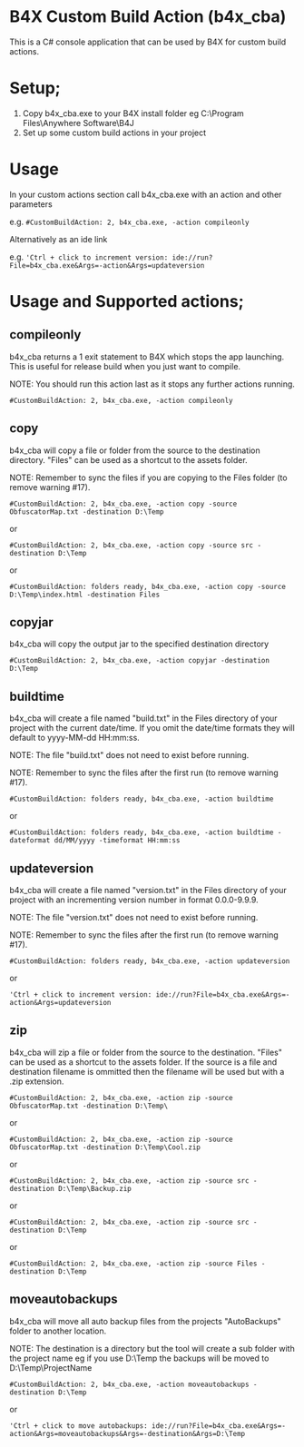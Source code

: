 # B4X Custom Build Action (b4x_cba)

This is a C# console application that can be used by B4X for custom build actions.

# Setup;

1. Copy b4x_cba.exe to your B4X install folder eg C:\Program Files\Anywhere Software\B4J
2. Set up some custom build actions in your project

# Usage

In your custom actions section call b4x_cba.exe with an action and other parameters

e.g. `#CustomBuildAction: 2, b4x_cba.exe, -action compileonly`

Alternatively as an ide link

e.g. `'Ctrl + click to increment version: ide://run?File=b4x_cba.exe&Args=-action&Args=updateversion`

# Usage and Supported actions;
## compileonly

b4x_cba returns a 1 exit statement to B4X which stops the app launching. This is useful for release build when you just want to compile.

NOTE: You should run this action last as it stops any further actions running.

`#CustomBuildAction: 2, b4x_cba.exe, -action compileonly`

## copy

b4x_cba will copy a file or folder from the source to the destination directory. "Files" can be used as a shortcut to the assets folder.

NOTE: Remember to sync the files if you are copying to the Files folder (to remove warning #17).

`#CustomBuildAction: 2, b4x_cba.exe, -action copy -source ObfuscatorMap.txt -destination D:\Temp`

or

`#CustomBuildAction: 2, b4x_cba.exe, -action copy -source src -destination D:\Temp`

or

`#CustomBuildAction: folders ready, b4x_cba.exe, -action copy -source D:\Temp\index.html -destination Files`

## copyjar

b4x_cba will copy the output jar to the specified destination directory

`#CustomBuildAction: 2, b4x_cba.exe, -action copyjar -destination D:\Temp`

## buildtime

b4x_cba will create a file named "build.txt" in the Files directory of your project with the current date/time. If you omit the date/time formats they will default to yyyy-MM-dd HH:mm:ss.

NOTE: The file "build.txt" does not need to exist before running.

NOTE: Remember to sync the files after the first run (to remove warning #17).

`#CustomBuildAction: folders ready, b4x_cba.exe, -action buildtime`

or

`#CustomBuildAction: folders ready, b4x_cba.exe, -action buildtime -dateformat dd/MM/yyyy -timeformat HH:mm:ss`

## updateversion

b4x_cba will create a file named "version.txt" in the Files directory of your project with an incrementing version number in format 0.0.0-9.9.9.

NOTE: The file "version.txt" does not need to exist before running.

NOTE: Remember to sync the files after the first run (to remove warning #17).

`#CustomBuildAction: folders ready, b4x_cba.exe, -action updateversion`

or

`'Ctrl + click to increment version: ide://run?File=b4x_cba.exe&Args=-action&Args=updateversion`

## zip

b4x_cba will zip a file or folder from the source to the destination. "Files" can be used as a shortcut to the assets folder. If the source is a file and destination filename is ommitted then the filename will be used but with a .zip extension.

`#CustomBuildAction: 2, b4x_cba.exe, -action zip -source ObfuscatorMap.txt -destination D:\Temp\`

or

`#CustomBuildAction: 2, b4x_cba.exe, -action zip -source ObfuscatorMap.txt -destination D:\Temp\Cool.zip`

or

`#CustomBuildAction: 2, b4x_cba.exe, -action zip -source src -destination D:\Temp\Backup.zip`

or

`#CustomBuildAction: 2, b4x_cba.exe, -action zip -source src -destination D:\Temp`

or

`#CustomBuildAction: 2, b4x_cba.exe, -action zip -source Files -destination D:\Temp`

## moveautobackups

b4x_cba will move all auto backup files from the projects "AutoBackups" folder to another location.

NOTE: The destination is a directory but the tool will create a sub folder with the project name eg if you use D:\Temp the backups will be moved to D:\Temp\ProjectName

`#CustomBuildAction: 2, b4x_cba.exe, -action moveautobackups -destination D:\Temp`

or

`'Ctrl + click to move autobackups: ide://run?File=b4x_cba.exe&Args=-action&Args=moveautobackups&Args=-destination&Args=D:\Temp`
